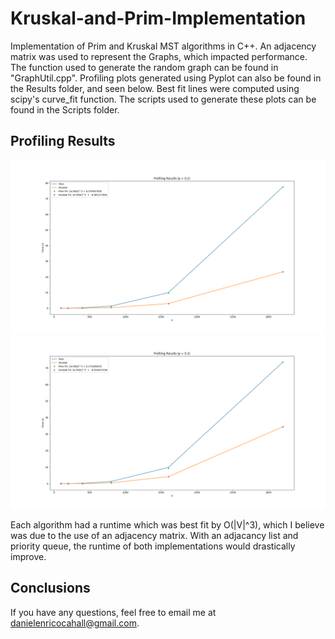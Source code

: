 # Kruskal-and-Prim-Implementation
Implementation of Prim and Kruskal MST algorithms in C++. An adjacency matrix was used to represent the Graphs, which impacted performance. The function used to generate the random graph can be found in "GraphUtil.cpp". Profiling plots generated using Pyplot can also be found in the Results folder, and seen below. Best fit lines were computed using scipy's curve_fit function. The scripts used to generate these plots can be found in the Scripts folder.
 
 ## Profiling Results ##
![alt text](https://github.com/danielenricocahall/Kruskal-and-Prim-Implementation/blob/master/Results/Prim_Kruskal_Fit_1.png)
![alt text](https://github.com/danielenricocahall/Kruskal-and-Prim-Implementation/blob/master/Results/Prim_Kruskal_Fit_2.png)
 
Each algorithm had a runtime which was best fit by O(|V|^3), which I believe was due to the use of an adjacency matrix. With an adjacancy list and priority queue, the runtime of both implementations would drastically improve. 
 
 ## Conclusions ##
 If you have any questions, feel free to email me at danielenricocahall@gmail.com.
